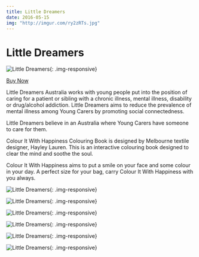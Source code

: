 ```yaml
---
title: Little Dreamers
date: 2016-05-15
img: "http://imgur.com/ry2zRTs.jpg"
---
```


# Little Dreamers

![Little Dreamers](http://imgur.com/oQJSy8q.jpg){: .img-responsive}

<a href="http://littledreamersonline.com/product/colouring-book/" class="btn btn-primary" target="_blank">Buy Now</a>

Little Dreamers Australia works with young people put into the position of caring for a patient or sibling with a chronic illness, mental illness, disability or drug/alcohol addiction. Little Dreamers aims to reduce the prevalence of mental illness among Young Carers by promoting social connectedness. 

Little Dreamers believe in an Australia where Young Carers have someone to care for them.

Colour It With Happiness Colouring Book is designed by Melbourne textile designer, Hayley Lauren. This is an interactive colouring book designed to clear the mind and soothe the soul.

Colour It With Happiness aims to put a smile on your face and some colour in your day. A perfect size for your bag, carry Colour It With Happiness with you always. 

![Little Dreamers](http://imgur.com/SQ7IsNl.jpg){: .img-responsive}

![Little Dreamers](http://imgur.com/NWEmObn.jpg){: .img-responsive}

![Little Dreamers](http://imgur.com/FSRC8qo.jpg){: .img-responsive}

![Little Dreamers](http://imgur.com/l6JkOf4.jpg){: .img-responsive}

![Little Dreamers](http://imgur.com/rdZ2r6q.jpg){: .img-responsive}

![Little Dreamers](http://imgur.com/N5H7xVY.jpg){: .img-responsive}
